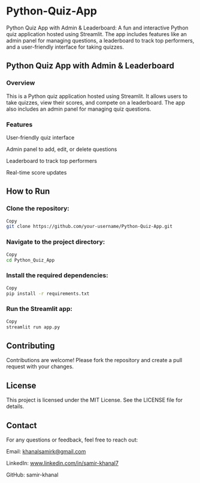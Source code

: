 # Python-Quiz-App
Python Quiz App with Admin &amp; Leaderboard: A fun and interactive Python quiz application hosted using Streamlit. The app includes features like an admin panel for managing questions, a leaderboard to track top performers, and a user-friendly interface for taking quizzes.
## Python Quiz App with Admin & Leaderboard
### Overview
This is a Python quiz application hosted using Streamlit. It allows users to take quizzes, view their scores, and compete on a leaderboard. The app also includes an admin panel for managing quiz questions.

### Features
User-friendly quiz interface

Admin panel to add, edit, or delete questions

Leaderboard to track top performers

Real-time score updates
## How to Run
### Clone the repository:
```bash
Copy
git clone https://github.com/your-username/Python-Quiz-App.git
```
### Navigate to the project directory:
```bash
Copy
cd Python_Quiz_App
```

### Install the required dependencies:
```bash
Copy
pip install -r requirements.txt
```
### Run the Streamlit app:
```bash
Copy
streamlit run app.py
```
## Contributing
Contributions are welcome! Please fork the repository and create a pull request with your changes.

## License
This project is licensed under the MIT License. See the LICENSE file for details.

## Contact
For any questions or feedback, feel free to reach out:

Email: khanalsamirk@gmail.com

LinkedIn: www.linkedin.com/in/samir-khanal7

GitHub: samir-khanal
